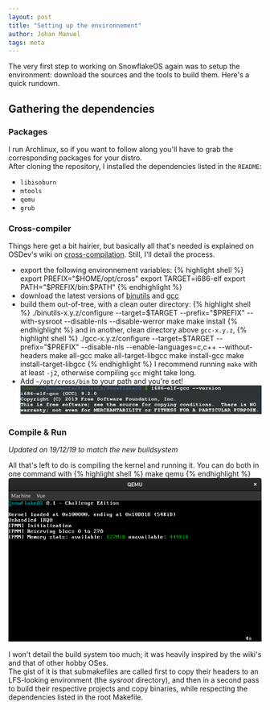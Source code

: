 ```yaml
---
layout: post
title: "Setting up the environnement"
author: Johan Manuel
tags: meta
---
```


The very first step to working on SnowflakeOS again was to setup the environment: download the sources and the tools to build them. Here's a quick rundown.

## Gathering the dependencies

### Packages

I run Archlinux, so if you want to follow along you'll have to grab the corresponding 
packages for your distro.  
After cloning the repository, I installed the dependencies listed in the `README`:

- `libisoburn`
- `mtools`
- `qemu`
- `grub`

### Cross-compiler

Things here get a bit hairier, but basically all that's needed is explained on OSDev's
wiki on [cross-compilation][osdev cross]. Still, I'll detail the process.

- export the following environnement variables:
{% highlight shell %}
export PREFIX="$HOME/opt/cross"
export TARGET=i686-elf
export PATH="$PREFIX/bin:$PATH"
{% endhighlight %}
- download the latest versions of [binutils][binutils] and [gcc][gcc]
- build them out-of-tree, with a clean outer directory:
{% highlight shell %}
./binutils-x.y.z/configure --target=$TARGET --prefix="$PREFIX" --with-sysroot --disable-nls --disable-werror
make
make install
{% endhighlight %}
and in another, clean directory above `gcc-x.y.z`,
{% highlight shell %}
./gcc-x.y.z/configure --target=$TARGET --prefix="$PREFIX" --disable-nls --enable-languages=c,c++ --without-headers
make all-gcc
make all-target-libgcc
make install-gcc
make install-target-libgcc
{% endhighlight %}
I recommend running `make` with at least `-j2`, otherwise compiling `gcc` might take long.
- Add `~/opt/cross/bin` to your path and you're set!
![gcc](/assets/gcc-ver.png)

### Compile & Run

*Updated on 19/12/19 to match the new buildsystem*

All that's left to do is compiling the kernel and running it. You can do both in one command
with
{% highlight shell %}
make qemu
{% endhighlight %}
![SnowflakeOS](/assets/sos-challenge.png)

I won't detail the build system too much; it was heavily inspired by the wiki's and that of other hobby OSes.  
The gist of it is that submakefiles are called first to copy their headers to an LFS-looking environment (the *sysroot* directory), and then in a second pass to build their respective projects and copy binaries, while respecting the dependencies listed in the root Makefile.

[osdev cross]: https://wiki.osdev.org/GCC_Cross-Compiler
[binutils]: https://www.gnu.org/software/binutils/
[gcc]: https://ftp.gnu.org/gnu/gcc/